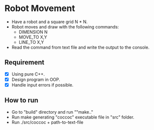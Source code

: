 # Robot Movement #
- Have a robot and a square grid N * N.
- Robot moves and draw with the following commands:
  - DIMENSION N
  - MOVE\_TO X,Y
  - LINE\_TO X,Y
- Read the command from text file and write the output to the console.

## Requirement ##

- [x] Using pure C++.
- [x] Design program in OOP.
- [x] Handle input errors if possible.

## How to run ##

* Go to "build" directory and run ""make.."
* Run make generating "coccoc" executable file in "src" folder.
* Run ./src/coccoc + path-to-text-file
